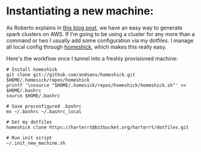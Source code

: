 # Instantiating a new machine:
As Roberto explains in [this blog post](https://robertovitillo.com/2015/01/16/next-gen-data-analysis-framework-for-telemetry/), we have an easy way to generate spark clusters on AWS.
If I'm going to be using a cluster for any more than a command or two I usually add some configuration via my dotfiles.
I manage all local config through [homeshick](https://github.com/andsens/homeshick), which makes this really easy.

Here's the workflow once I tunnel into a freshly provisioned machine:
```
# Install homeshick
git clone git://github.com/andsens/homeshick.git $HOME/.homesick/repos/homeshick
printf '\nsource "$HOME/.homesick/repos/homeshick/homeshick.sh"' >> $HOME/.bashrc
source $HOME/.bashrc

# Save preconfigured .bashrc
mv ~/.bashrc ~/.bashrc_local

# Get my dotfiles
homeshick clone https://harterrt@bitbucket.org/harterrt/dotfiles.git

# Run init script
~/.init_new_machine.sh
```
